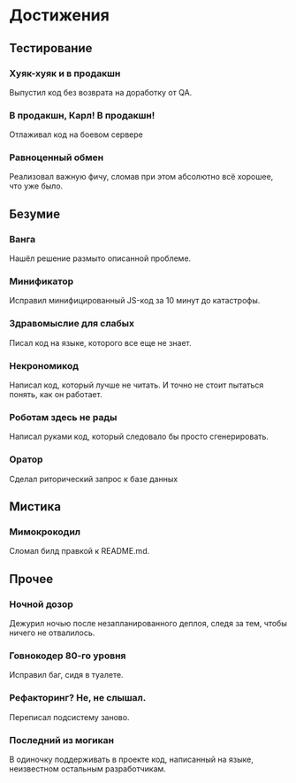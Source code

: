 # Достижения
## Тестирование
### Хуяк-хуяк и в продакшн
Выпустил код без возврата на доработку от QA.
### В продакшн, Карл! В продакшн!
Отлаживал код на боевом сервере
### Равноценный обмен
Реализовал важную фичу, сломав при этом абсолютно всё хорошее, что уже было.

## Безумие
### Ванга
Нашёл решение размыто описанной проблеме.
### Минификатор
Исправил минифицированный JS-код за 10 минут до катастрофы.
### Здравомыслие для слабых
Писал код на языке, которого все еще не знает.
### Некрономикод
Написал код, который лучше не читать. И точно не стоит пытаться понять, как он работает.
### Роботам здесь не рады
Написал руками код, который следовало бы просто сгенерировать.
### Оратор
Сделал риторический запрос к базе данных

## Мистика
### Мимокрокодил
Сломал билд правкой к README.md.

## Прочее
### Ночной дозор
Дежурил ночью после незапланированного деплоя, следя за тем, чтобы ничего не отвалилось.
### Говнокодер 80-го уровня
Исправил баг, сидя в туалете.
### Рефакторинг? Не, не слышал.
Переписал подсистему заново.
### Последний из могикан
В одиночку поддерживать в проекте код, написанный на языке, неизвестном остальным разработчикам.
